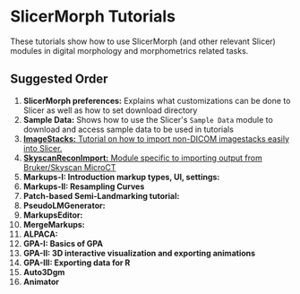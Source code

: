 # SlicerMorph Tutorials
These tutorials show how to use SlicerMorph (and other relevant Slicer) modules in digital morphology and morphometrics related tasks.

## Suggested Order

1. **SlicerMorph preferences:** Explains what customizations can be done to Slicer as well as how to set download directory
2. **Sample Data:** Shows how to use the Slicer's `Sample Data` module to download and access sample data to be used in tutorials
3. [**ImageStacks:** Tutorial on how to import non-DICOM imagestacks easily into Slicer.](https://github.com/SlicerMorph/Tutorials/tree/main/ImageStacks)
4. [**SkyscanReconImport:** Module specific to importing output from Bruker/Skyscan MicroCT](https://github.com/SlicerMorph/Tutorials/tree/main/SkyscanReconImport)
5. **Markups-I: Introduction markup types, UI, settings:**
6. **Markups-II: Resampling Curves** 
7. **Patch-based Semi-Landmarking tutorial:** 
8. **PseudoLMGenerator:** 
9. **MarkupsEditor:** 
10. **MergeMarkups:** 
11. **ALPACA:**
12. **GPA-I: Basics of GPA**
13. **GPA-II: 3D interactive visualization and exporting animations**
14. **GPA-III: Exporting data for R**
15. **Auto3Dgm**
16. **Animator**
